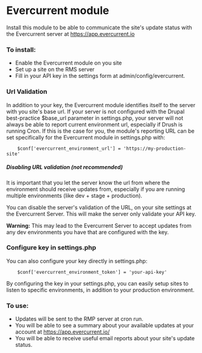 # Evercurrent module

Install this module to be able to communicate the site's update status
with the Evercurrent server at https://app.evercurrent.io

### To install:

- Enable the Evercurrent module on you site
- Set up a site on the RMS server
- Fill in your API key in the settings form at admin/config/evercurrent.

### Url Validation
In addition to your key, the Evercurrent module identifies itself to the server with you site's base url.
If your server is not configured with the Drupal best-practice $base_url parameter in settings.php, 
your server will not always be able to report current environment url, especially if Drush is running Cron.
If this is the case for you, the module's reporting URL can be set specifically for the Evercurrent module in settings.php with:

        $conf['evercurrent_environment_url'] = 'https://my-production-site'

##### Disabling URL validation (not recommended)
It is important that you let the server know the url from where the environment should receive updates from,
especially if you are running multiple environments (like dev + stage + production).

You can disable the server's validation of the URL, on your site settings at the Evercurrent Server. 
This will make the server only validate your API key. 

**Warning:** This may lead to the Evercurrent Server to accept updates from any dev environments you have that are configured with the key.

### Configure key in settings.php
You can also configure your key directly in settings.php:

        $conf['evercurrent_environment_token'] = 'your-api-key'

By configuring the key in your settings.php, you can easily setup sites to listen to specific environments, in addition to your production environment.

### To use:
- Updates will be sent to the RMP server at cron run.
- You will be able to see a summary about your available updates at your account at https://app.evercurrent.io/
- You will be able to receive useful email reports about your site's update status.
